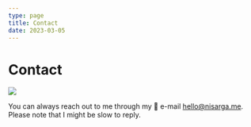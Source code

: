 ```yaml
---
type: page
title: Contact
date: 2023-03-05
---
```


# Contact
![](/images/anime-boy.gif)

You can always reach out to me through my 📧 e-mail [hello@nisarga.me](mailto:hello@nisarga.me). Please note that I might be slow to reply.
